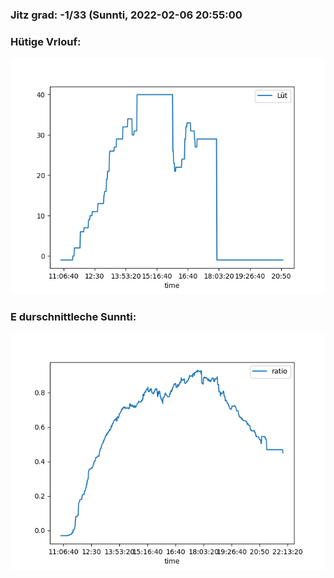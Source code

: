 ### Jitz grad: -1/33 (Sunnti, 2022-02-06 20:55:00

### Hütige Vrlouf:
![Graph](Today.png)

### E durschnittleche Sunnti:
![Graph](Sunnti.png)